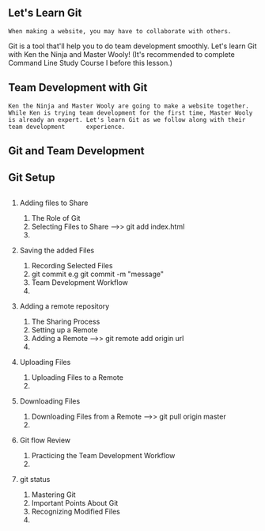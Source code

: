 ## Let's Learn Git
    When making a website, you may have to collaborate with others.
Git is a tool that'll help you to do team development smoothly.
Let's learn Git with Ken the Ninja and Master Wooly!
(It's recommended to complete Command Line Study Course I before this lesson.)

## Team Development with Git
    Ken the Ninja and Master Wooly are going to make a website together.
    While Ken is trying team development for the first time, Master Wooly is already an expert. Let's learn Git as we follow along with their team development      experience.

## Git and Team Development

## Git Setup

## 
1. Adding files to Share
    1. The Role of Git
    2. Selecting Files to Share -->> git add index.html
    3. 
3. Saving the added Files
    1. Recording Selected Files
    2. git commit e.g git commit -m "message"
    3. Team Development Workflow
    4. 
4. Adding a remote repository
    1. The Sharing Process
    2. Setting up a Remote
    3. Adding a Remote -->> git remote add origin url
    4. 

5. Uploading Files
    1. Uploading Files to a Remote
    2. 

6. Downloading Files
    1. Downloading Files from a Remote -->> git pull origin master
    2. 

7. Git flow Review
    1. Practicing the Team Development Workflow
    2. 

8. git status
    1. Mastering Git
    2. Important Points About Git
    3. Recognizing Modified Files
    4. 